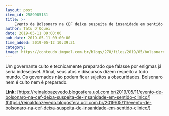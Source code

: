 ```yaml
---
layout: post
item_id: 2589985131
title: >-
    Evento de Bolsonaro na CEF deixa suspeita de insanidade em sentido clínico
author: Tatu D'Oquei
date: 2019-05-11 09:00:00
pub_date: 2019-05-11 09:00:00
time_added: 2019-05-12 10:39:31
category: 
image: https://conteudo.imguol.com.br/blogs/278/files/2019/05/bolsonarofundoazul-604x300.jpg
---
```


Um governante culto e tecnicamente preparado que falasse por enigmas já seria indesejável. Afinal, seus atos e discursos dizem respeito a todo mundo. Os governados não podem ficar sujeitos a obscuridades. Bolsonaro nem é culto nem é preparado.

**Link:** [https://reinaldoazevedo.blogosfera.uol.com.br/2019/05/11/evento-de-bolsonaro-na-cef-deixa-suspeita-de-insanidade-em-sentido-clinico/](https://reinaldoazevedo.blogosfera.uol.com.br/2019/05/11/evento-de-bolsonaro-na-cef-deixa-suspeita-de-insanidade-em-sentido-clinico/)

